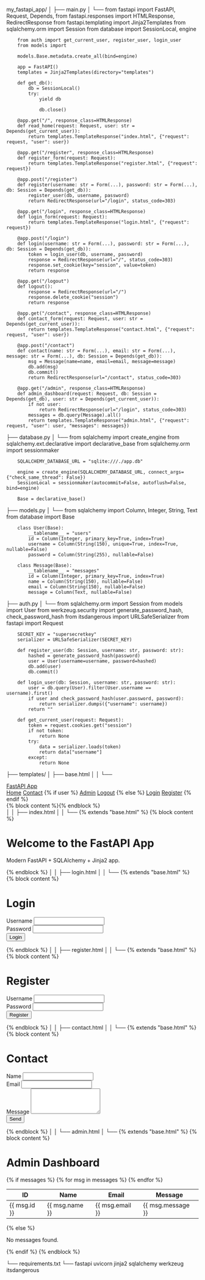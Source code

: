 my_fastapi_app/
│
├── main.py
│   └──
        from fastapi import FastAPI, Request, Depends, 
        from fastapi.responses import HTMLResponse, RedirectResponse
        from fastapi.templating import Jinja2Templates
        from sqlalchemy.orm import Session
        from database import SessionLocal, engine
       
        from auth import get_current_user, register_user, login_user
        from models import 

        models.Base.metadata.create_all(bind=engine)

        app = FastAPI()
        templates = Jinja2Templates(directory="templates")

        def get_db():
            db = SessionLocal()
            try:
                yield db
           
                db.close()

        @app.get("/", response_class=HTMLResponse)
        def read_home(request: Request, user: str = Depends(get_current_user)):
            return templates.TemplateResponse("index.html", {"request": request, "user": user})

        @app.get("/register", response_class=HTMLResponse)
        def register_form(request: Request):
            return templates.TemplateResponse("register.html", {"request": request})

        @app.post("/register")
        def register(username: str = Form(...), password: str = Form(...), db: Session = Depends(get_db)):
            register_user(db, username, password)
            return RedirectResponse(url="/login", status_code=303)

        @app.get("/login", response_class=HTMLResponse)
        def login_form(request: Request):
            return templates.TemplateResponse("login.html", {"request": request})

        @app.post("/login")
        def login(username: str = Form(...), password: str = Form(...), db: Session = Depends(get_db)):
            token = login_user(db, username, password)
            response = RedirectResponse(url="/", status_code=303)
            response.set_cookie(key="session", value=token)
            return response

        @app.get("/logout")
        def logout():
            response = RedirectResponse(url="/")
            response.delete_cookie("session")
            return response

        @app.get("/contact", response_class=HTMLResponse)
        def contact_form(request: Request, user: str = Depends(get_current_user)):
            return templates.TemplateResponse("contact.html", {"request": request, "user": user})

        @app.post("/contact")
        def contact(name: str = Form(...), email: str = Form(...), message: str = Form(...), db: Session = Depends(get_db)):
            msg = Message(name=name, email=email, message=message)
            db.add(msg)
            db.commit()
            return RedirectResponse(url="/contact", status_code=303)

        @app.get("/admin", response_class=HTMLResponse)
        def admin_dashboard(request: Request, db: Session = Depends(get_db), user: str = Depends(get_current_user)):
            if not user:
                return RedirectResponse(url="/login", status_code=303)
            messages = db.query(Message).all()
            return templates.TemplateResponse("admin.html", {"request": request, "user": user, "messages": messages})

├── database.py
│   └──
        from sqlalchemy import create_engine
        from sqlalchemy.ext.declarative import declarative_base
        from sqlalchemy.orm import sessionmaker

        SQLALCHEMY_DATABASE_URL = "sqlite:///./app.db"

        engine = create_engine(SQLALCHEMY_DATABASE_URL, connect_args={"check_same_thread": False})
        SessionLocal = sessionmaker(autocommit=False, autoflush=False, bind=engine)

        Base = declarative_base()

├── models.py
│   └──
        from sqlalchemy import Column, Integer, String, Text
        from database import Base

        class User(Base):
            __tablename__ = "users"
            id = Column(Integer, primary_key=True, index=True)
            username = Column(String(150), unique=True, index=True, nullable=False)
            password = Column(String(255), nullable=False)

        class Message(Base):
            __tablename__ = "messages"
            id = Column(Integer, primary_key=True, index=True)
            name = Column(String(150), nullable=False)
            email = Column(String(150), nullable=False)
            message = Column(Text, nullable=False)

├── auth.py
│   └──
        from sqlalchemy.orm import Session
        from models import User
        from werkzeug.security import generate_password_hash, check_password_hash
        from itsdangerous import URLSafeSerializer
        from fastapi import Request

        SECRET_KEY = "supersecretkey"
        serializer = URLSafeSerializer(SECRET_KEY)

        def register_user(db: Session, username: str, password: str):
            hashed = generate_password_hash(password)
            user = User(username=username, password=hashed)
            db.add(user)
            db.commit()

        def login_user(db: Session, username: str, password: str):
            user = db.query(User).filter(User.username == username).first()
            if user and check_password_hash(user.password, password):
                return serializer.dumps({"username": username})
            return ""

        def get_current_user(request: Request):
            token = request.cookies.get("session")
            if not token:
                return None
            try:
                data = serializer.loads(token)
                return data["username"]
            except:
                return None

├── templates/
│   ├── base.html
│   │   └──
                <!DOCTYPE html>
                <html lang="en">
                <head>
                  <meta charset="UTF-8">
                  <meta name="viewport" content="width=device-width, initial-scale=1.0">
                  <title>{{ user or 'FastAPI App' }}</title>
                  <link href="https://cdn.jsdelivr.net/npm/bootstrap@5.3.0/dist/css/bootstrap.min.css" rel="stylesheet">
                </head>
                <body>
                <nav class="navbar navbar-expand-lg navbar-dark bg-dark">
                  <div class="container">
                    <a class="navbar-brand" href="/">FastAPI App</a>
                    <div>
                      <a class="nav-link d-inline text-white" href="/">Home</a>
                      <a class="nav-link d-inline text-white" href="/contact">Contact</a>
                      {% if user %}
                        <a class="nav-link d-inline text-warning" href="/admin">Admin</a>
                        <a class="nav-link d-inline text-danger" href="/logout">Logout</a>
                      {% else %}
                        <a class="nav-link d-inline text-info" href="/login">Login</a>
                        <a class="nav-link d-inline text-success" href="/register">Register</a>
                      {% endif %}
                    </div>
                  </div>
                </nav>
                <div class="container mt-4">
                  {% block content %}{% endblock %}
                </div>
                </body>
                </html>
│
│   ├── index.html
│   │   └──
                {% extends "base.html" %}
                {% block content %}
                <h1>Welcome to the FastAPI App</h1>
                <p class="lead">Modern FastAPI + SQLAlchemy + Jinja2 app.</p>
                {% endblock %}
│
│   ├── login.html
│   │   └──
                {% extends "base.html" %}
                {% block content %}
                <h1>Login</h1>
                <form method="POST">
                  <div class="mb-3">
                    <label>Username</label>
                    <input type="text" name="username" class="form-control">
                  </div>
                  <div class="mb-3">
                    <label>Password</label>
                    <input type="password" name="password" class="form-control">
                  </div>
                  <button type="submit" class="btn btn-success">Login</button>
                </form>
                {% endblock %}
│
│   ├── register.html
│   │   └──
                {% extends "base.html" %}
                {% block content %}
                <h1>Register</h1>
                <form method="POST">
                  <div class="mb-3">
                    <label>Username</label>
                    <input type="text" name="username" class="form-control">
                  </div>
                  <div class="mb-3">
                    <label>Password</label>
                    <input type="password" name="password" class="form-control">
                  </div>
                  <button type="submit" class="btn btn-primary">Register</button>
                </form>
                {% endblock %}
│
│   ├── contact.html
│   │   └──
                {% extends "base.html" %}
                {% block content %}
                <h1>Contact</h1>
                <form method="POST">
                  <div class="mb-3">
                    <label>Name</label>
                    <input type="text" name="name" class="form-control">
                  </div>
                  <div class="mb-3">
                    <label>Email</label>
                    <input type="email" name="email" class="form-control">
                  </div>
                  <div class="mb-3">
                    <label>Message</label>
                    <textarea name="message" class="form-control" rows="4"></textarea>
                  </div>
                  <button type="submit" class="btn btn-primary">Send</button>
                </form>
                {% endblock %}
│
│   └── admin.html
│       └──
                {% extends "base.html" %}
                {% block content %}
                <h1>Admin Dashboard</h1>
                {% if messages %}
                  <table class="table table-bordered">
                    <thead>
                      <tr>
                        <th>ID</th><th>Name</th><th>Email</th><th>Message</th>
                      </tr>
                    </thead>
                    <tbody>
                      {% for msg in messages %}
                      <tr>
                        <td>{{ msg.id }}</td>
                        <td>{{ msg.name }}</td>
                        <td>{{ msg.email }}</td>
                        <td>{{ msg.message }}</td>
                      </tr>
                      {% endfor %}
                    </tbody>
                  </table>
                {% else %}
                  <p>No messages found.</p>
                {% endif %}
                {% endblock %}

└── requirements.txt
    └──
        fastapi
        uvicorn
        jinja2
        sqlalchemy
        werkzeug
        itsdangerous
